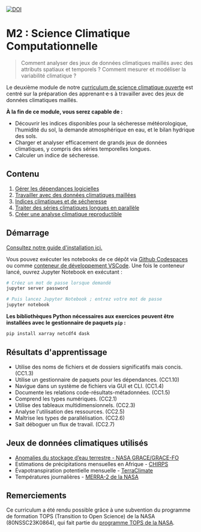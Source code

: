 [![DOI](https://zenodo.org/badge/742518754.svg)](https://zenodo.org/doi/10.5281/zenodo.13820296)

# M2 : Science Climatique Computationnelle

> Comment analyser des jeux de données climatiques maillés avec des attributs spatiaux et temporels ? Comment mesurer et modéliser la variabilité climatique ?

Le deuxième module de notre [curriculum de science climatique ouverte](https://openclimatescience.github.io/curriculum) est centré sur la préparation des apprenant·e·s à travailler avec des jeux de données climatiques maillés.

**À la fin de ce module, vous serez capable de :**

- Découvrir les indices disponibles pour la sécheresse météorologique, l’humidité du sol, la demande atmosphérique en eau, et le bilan hydrique des sols.
- Charger et analyser efficacement de grands jeux de données climatiques, y compris des séries temporelles longues.
- Calculer un indice de sécheresse.

## Contenu

1. [Gérer les dépendances logicielles](https://github.com/OpenClimateScience/M2-Computational-Climate-Science/blob/main/notebooks/01_Managing_Software_Dependencies.ipynb)  
2. [Travailler avec des données climatiques maillées](https://github.com/OpenClimateScience/M2-Computational-Climate-Science/blob/main/notebooks/02_Working_with_Gridded_Climate_Data.ipynb)  
3. [Indices climatiques et de sécheresse](https://github.com/OpenClimateScience/M2-Computational-Climate-Science/blob/main/notebooks/03_Climate_and_Drought_Indices.ipynb)  
4. [Traiter des séries climatiques longues en parallèle](https://github.com/OpenClimateScience/M2-Computational-Climate-Science/blob/main/notebooks/04_Processing_Long_Climate_Data_Records.ipynb)  
5. [Créer une analyse climatique reproductible](https://github.com/OpenClimateScience/M2-Computational-Climate-Science/blob/main/notebooks/05_Creating_a_Reproducible_Climate_Data_Analysis.ipynb)

## Démarrage

[Consultez notre guide d'installation ici.](https://github.com/OpenClimateScience/M1-Open-Climate-Data/blob/main/HOW_TO_INSTALL.md)

Vous pouvez exécuter les notebooks de ce dépôt via [Github Codespaces](https://docs.github.com/en/codespaces/overview) ou comme [conteneur de développement VSCode](https://code.visualstudio.com/docs/devcontainers/containers). Une fois le conteneur lancé, ouvrez Jupyter Notebook en exécutant :

```sh
# Créez un mot de passe lorsque demandé
jupyter server password

# Puis lancez Jupyter Notebook ; entrez votre mot de passe
jupyter notebook
```

**Les bibliothèques Python nécessaires aux exercices peuvent être installées avec le gestionnaire de paquets `pip` :**

```sh
pip install xarray netcdf4 dask
```

## Résultats d'apprentissage

- Utilise des noms de fichiers et de dossiers significatifs mais concis. (CC1.3)  
- Utilise un gestionnaire de paquets pour les dépendances. (CC1.10)  
- Navigue dans un système de fichiers via GUI et CLI. (CC1.4)  
- Documente les relations code-résultats-métadonnées. (CC1.5)  
- Comprend les types numériques. (CC2.1)  
- Utilise des tableaux multidimensionnels. (CC2.3)  
- Analyse l'utilisation des ressources. (CC2.5)  
- Maîtrise les types de parallélisation. (CC2.6)  
- Sait déboguer un flux de travail. (CC2.7)

## Jeux de données climatiques utilisés

- [Anomalies du stockage d’eau terrestre - NASA GRACE/GRACE-FO](https://podaac.jpl.nasa.gov/dataset/TELLUS_GRAC-GRFO_MASCON_CRI_GRID_RL06.1_V3)  
- Estimations de précipitations mensuelles en Afrique - [CHIRPS](https://www.chc.ucsb.edu/data/chirps)  
- Évapotranspiration potentielle mensuelle - [TerraClimate](https://climatedataguide.ucar.edu/climate-data/terraclimate-global-high-resolution-gridded-temperature-precipitation-and-other-water)  
- Températures journalières - [MERRA-2 de la NASA](https://gmao.gsfc.nasa.gov/reanalysis/MERRA-2/)

## Remerciements

Ce curriculum a été rendu possible grâce à une subvention du programme de formation TOPS (Transition to Open Science) de la NASA (80NSSC23K0864), qui fait partie du [programme TOPS de la NASA](https://nasa.github.io/Transform-to-Open-Science/).

